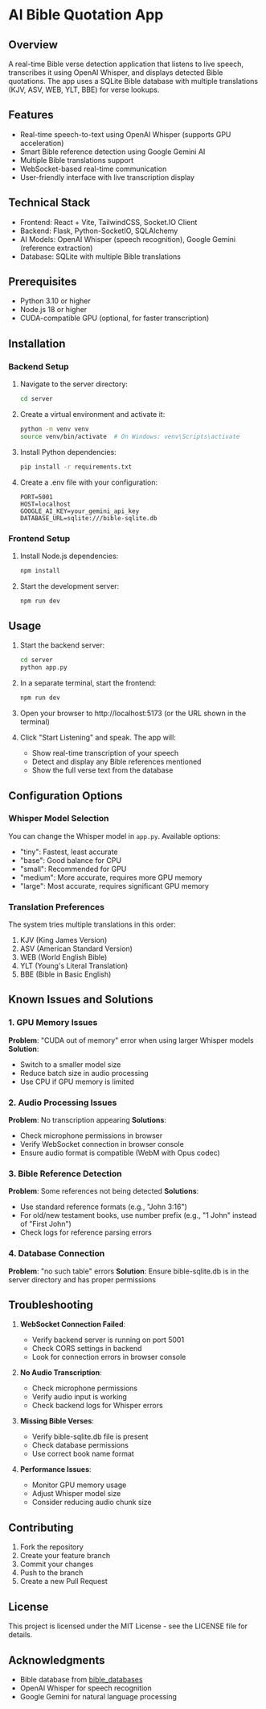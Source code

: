 # AI Bible Quotation App

## Overview
A real-time Bible verse detection application that listens to live speech, transcribes it using OpenAI Whisper, and displays detected Bible quotations. The app uses a SQLite Bible database with multiple translations (KJV, ASV, WEB, YLT, BBE) for verse lookups.

## Features
- Real-time speech-to-text using OpenAI Whisper (supports GPU acceleration)
- Smart Bible reference detection using Google Gemini AI
- Multiple Bible translations support
- WebSocket-based real-time communication
- User-friendly interface with live transcription display

## Technical Stack
- Frontend: React + Vite, TailwindCSS, Socket.IO Client
- Backend: Flask, Python-SocketIO, SQLAlchemy
- AI Models: OpenAI Whisper (speech recognition), Google Gemini (reference extraction)
- Database: SQLite with multiple Bible translations

## Prerequisites
- Python 3.10 or higher
- Node.js 18 or higher
- CUDA-compatible GPU (optional, for faster transcription)

## Installation

### Backend Setup
1. Navigate to the server directory:
   ```bash
   cd server
   ```

2. Create a virtual environment and activate it:
   ```bash
   python -m venv venv
   source venv/bin/activate  # On Windows: venv\Scripts\activate
   ```

3. Install Python dependencies:
   ```bash
   pip install -r requirements.txt
   ```

4. Create a .env file with your configuration:
   ```
   PORT=5001
   HOST=localhost
   GOOGLE_AI_KEY=your_gemini_api_key
   DATABASE_URL=sqlite:///bible-sqlite.db
   ```

### Frontend Setup
1. Install Node.js dependencies:
   ```bash
   npm install
   ```

2. Start the development server:
   ```bash
   npm run dev
   ```

## Usage

1. Start the backend server:
   ```bash
   cd server
   python app.py
   ```

2. In a separate terminal, start the frontend:
   ```bash
   npm run dev
   ```

3. Open your browser to http://localhost:5173 (or the URL shown in the terminal)

4. Click "Start Listening" and speak. The app will:
   - Show real-time transcription of your speech
   - Detect and display any Bible references mentioned
   - Show the full verse text from the database

## Configuration Options

### Whisper Model Selection
You can change the Whisper model in `app.py`. Available options:
- "tiny": Fastest, least accurate
- "base": Good balance for CPU
- "small": Recommended for GPU
- "medium": More accurate, requires more GPU memory
- "large": Most accurate, requires significant GPU memory

### Translation Preferences
The system tries multiple translations in this order:
1. KJV (King James Version)
2. ASV (American Standard Version)
3. WEB (World English Bible)
4. YLT (Young's Literal Translation)
5. BBE (Bible in Basic English)

## Known Issues and Solutions

### 1. GPU Memory Issues
**Problem**: "CUDA out of memory" error when using larger Whisper models
**Solution**: 
- Switch to a smaller model size
- Reduce batch size in audio processing
- Use CPU if GPU memory is limited

### 2. Audio Processing Issues
**Problem**: No transcription appearing
**Solutions**:
- Check microphone permissions in browser
- Verify WebSocket connection in browser console
- Ensure audio format is compatible (WebM with Opus codec)

### 3. Bible Reference Detection
**Problem**: Some references not being detected
**Solutions**:
- Use standard reference formats (e.g., "John 3:16")
- For old/new testament books, use number prefix (e.g., "1 John" instead of "First John")
- Check logs for reference parsing errors

### 4. Database Connection
**Problem**: "no such table" errors
**Solution**: Ensure bible-sqlite.db is in the server directory and has proper permissions

## Troubleshooting

1. **WebSocket Connection Failed**:
   - Verify backend server is running on port 5001
   - Check CORS settings in backend
   - Look for connection errors in browser console

2. **No Audio Transcription**:
   - Check microphone permissions
   - Verify audio input is working
   - Check backend logs for Whisper errors

3. **Missing Bible Verses**:
   - Verify bible-sqlite.db file is present
   - Check database permissions
   - Use correct book name format

4. **Performance Issues**:
   - Monitor GPU memory usage
   - Adjust Whisper model size
   - Consider reducing audio chunk size

## Contributing
1. Fork the repository
2. Create your feature branch
3. Commit your changes
4. Push to the branch
5. Create a new Pull Request

## License
This project is licensed under the MIT License - see the LICENSE file for details.

## Acknowledgments
- Bible database from [bible_databases](https://github.com/scrollmapper/bible_databases)
- OpenAI Whisper for speech recognition
- Google Gemini for natural language processing
